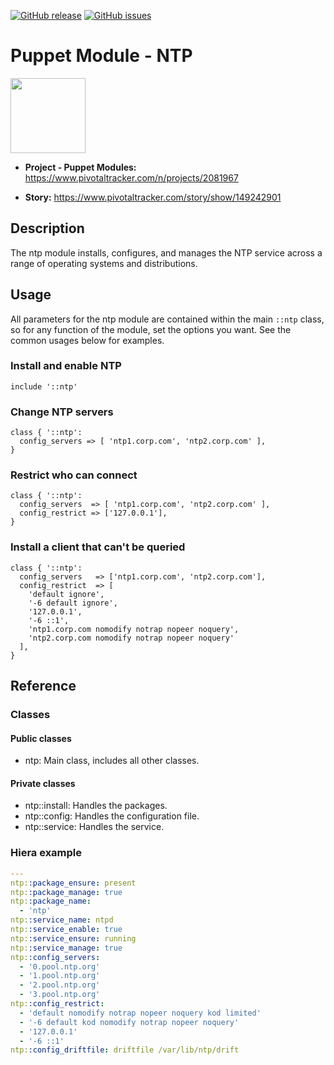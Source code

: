 
[![GitHub release](https://img.shields.io/github/release/petersonwsantos/puppet-ntp.svg)](https://github.com/petersonwsantos/windows_desktop_packages/releases)
[![GitHub issues](https://img.shields.io/github/issues/petersonwsantos/puppet-ntp.svg)](https://github.com/petersonwsantos/windows_desktop_packages/issues)


Puppet Module - NTP
==============================

<img src="https://www.pivotaltracker.com/images/v7/logos/logo_main.png" width="120">

- **Project - Puppet Modules:** https://www.pivotaltracker.com/n/projects/2081967

- **Story:** https://www.pivotaltracker.com/story/show/149242901


## Description
The ntp module installs, configures, and manages the NTP service across a range of operating systems and distributions.

## Usage

All parameters for the ntp module are contained within the main `::ntp` class, so for any function of the module, set the options you want. See the common usages below for examples.

### Install and enable NTP

```puppet
include '::ntp'
```

### Change NTP servers

```puppet
class { '::ntp':
  config_servers => [ 'ntp1.corp.com', 'ntp2.corp.com' ],
}
```

### Restrict who can connect

```puppet
class { '::ntp':
  config_servers  => [ 'ntp1.corp.com', 'ntp2.corp.com' ],
  config_restrict => ['127.0.0.1'],
}
```

### Install a client that can't be queried

```puppet
class { '::ntp':
  config_servers   => ['ntp1.corp.com', 'ntp2.corp.com'],
  config_restrict  => [
    'default ignore',
    '-6 default ignore',
    '127.0.0.1',
    '-6 ::1',
    'ntp1.corp.com nomodify notrap nopeer noquery',
    'ntp2.corp.com nomodify notrap nopeer noquery'
  ],
}
```

## Reference

### Classes

#### Public classes

* ntp: Main class, includes all other classes.

#### Private classes

* ntp::install: Handles the packages.
* ntp::config: Handles the configuration file.
* ntp::service: Handles the service.


### Hiera example

```yaml
---
ntp::package_ensure: present
ntp::package_manage: true
ntp::package_name: 
  - 'ntp'
ntp::service_name: ntpd
ntp::service_enable: true
ntp::service_ensure: running
ntp::service_manage: true
ntp::config_servers:
  - '0.pool.ntp.org'
  - '1.pool.ntp.org'
  - '2.pool.ntp.org'
  - '3.pool.ntp.org'
ntp::config_restrict:
  - 'default nomodify notrap nopeer noquery kod limited'
  - '-6 default kod nomodify notrap nopeer noquery'
  - '127.0.0.1'
  - '-6 ::1'
ntp::config_driftfile: driftfile /var/lib/ntp/drift

```
